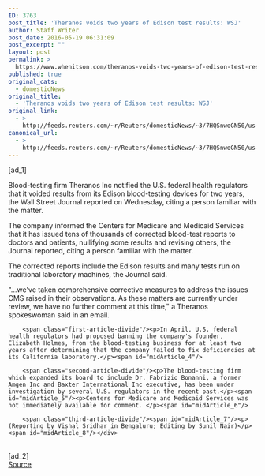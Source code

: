 ```yaml
---
ID: 3763
post_title: 'Theranos voids two years of Edison test results: WSJ'
author: Staff Writer
post_date: 2016-05-19 06:31:09
post_excerpt: ""
layout: post
permalink: >
  https://www.whenitson.com/theranos-voids-two-years-of-edison-test-results-wsj/
published: true
original_cats:
  - domesticNews
original_title:
  - 'Theranos voids two years of Edison test results: WSJ'
original_link:
  - >
    http://feeds.reuters.com/~r/Reuters/domesticNews/~3/7HQSnwoGN50/us-theranos-regulations-idUSKCN0YA082
canonical_url:
  - >
    http://feeds.reuters.com/~r/Reuters/domesticNews/~3/7HQSnwoGN50/us-theranos-regulations-idUSKCN0YA082
---
```

 [ad_1]
<br><div id="articleText">
<span id="midArticle_start"/>

<span class="focusParagraph" readability="6"><p><span class="articleLocatio&lt;/span&gt;n">Blood-testing firm Theranos Inc notified the U.S. federal health regulators that it voided results from its Edison blood-testing devices for two years, the Wall Street Journal reported on Wednesday, citing a person familiar with the matter.</span></p></span><span id="midArticle_0"/><p>The company informed the Centers for Medicare and Medicaid Services that it has issued tens of thousands of corrected blood-test reports to doctors and patients, nullifying some results and revising others, the Journal reported, citing a person familiar with the matter. </p><span id="midArticle_1"/><p>The corrected reports include the Edison results and many tests run on traditional laboratory machines, the Journal said.</p><span id="midArticle_2"/><p>"...we've taken comprehensive corrective measures to address the issues CMS raised in their observations. As these matters are currently under review, we have no further comment at this time," a Theranos spokeswoman said in an email. </p><span id="midArticle_3"/>
        
        <span class="first-article-divide"/><p>In April, U.S. federal health regulators had proposed banning the company's founder, Elizabeth Holmes, from the blood-testing business for at least two years after determining that the company failed to fix deficiencies at its California laboratory.</p><span id="midArticle_4"/>
        
        <span class="second-article-divide"/><p>The blood-testing firm which expanded its board to include Dr. Fabrizio Bonanni, a former Amgen Inc and Baxter International Inc executive, has been under investigation by several U.S. regulators in the recent past.</p><span id="midArticle_5"/><p>Centers for Medicare and Medicaid Services was not immediately available for comment. </p><span id="midArticle_6"/>
        
        <span class="third-article-divide"/><span id="midArticle_7"/><p> (Reporting by Vishal Sridhar in Bengaluru; Editing by Sunil Nair)</p><span id="midArticle_8"/></div>
<br>[ad_2]
<br><a href="http://feeds.reuters.com/~r/Reuters/domesticNews/~3/7HQSnwoGN50/us-theranos-regulations-idUSKCN0YA082">Source </a>